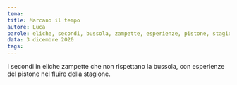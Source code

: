 ```yaml
---
tema:
title: Marcano il tempo
autore: Luca
parole: eliche, secondi, bussola, zampette, esperienze, pistone, stagione, fluire
data: 3 dicembre 2020
tags: 
---
```

I secondi in eliche zampette che non rispettano la bussola, con esperienze del pistone nel fluire della stagione.